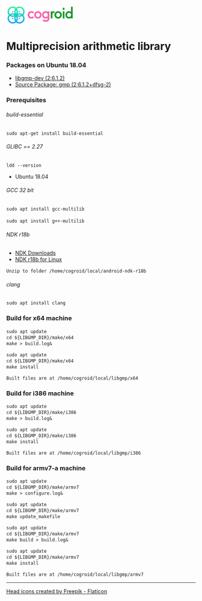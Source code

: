 [![cogroid.com](https://github.com/cogroid/resources/raw/main/images/banner/cogroid-48.png)](https://cogroid.com)

# Multiprecision arithmetic library

### Packages on Ubuntu 18.04

* [libgmp-dev (2:6.1.2)](https://packages.ubuntu.com/bionic/libgmp-dev)
* [Source Package: gmp (2:6.1.2+dfsg-2)](https://packages.ubuntu.com/source/bionic/gmp)

### Prerequisites

###### build-essential

```
sudo apt-get install build-essential
```

###### GLIBC == 2.27

```
ldd --version
```

* Ubuntu 18.04

###### GCC 32 bit

```
sudo apt install gcc-multilib

sudo apt install g++-multilib
```

###### NDK r18b

* [NDK Downloads](https://developer.android.com/ndk/downloads)
* [NDK r18b for Linux](https://dl.google.com/android/repository/android-ndk-r18b-linux-x86_64.zip)

```
Unzip to folder /home/cogroid/local/android-ndk-r18b
```

###### clang

```
sudo apt install clang
```

### Build for x64 machine

```
sudo apt update
cd ${LIBGMP_DIR}/make/x64
make > build.log&
```

```
sudo apt update
cd ${LIBGMP_DIR}/make/x64
make install
```

```
Built files are at /home/cogroid/local/libgmp/x64
```

### Build for i386 machine

```
sudo apt update
cd ${LIBGMP_DIR}/make/i386
make > build.log&
```

```
sudo apt update
cd ${LIBGMP_DIR}/make/i386
make install
```

```
Built files are at /home/cogroid/local/libgmp/i386
```

### Build for armv7-a machine

```
sudo apt update
cd ${LIBGMP_DIR}/make/armv7
make > configure.log&
```

```
sudo apt update
cd ${LIBGMP_DIR}/make/armv7
make update_makefile
```

```
sudo apt update
cd ${LIBGMP_DIR}/make/armv7
make build > build.log&
```

```
sudo apt update
cd ${LIBGMP_DIR}/make/armv7
make install
```

```
Built files are at /home/cogroid/local/libgmp/armv7
```

---
[Head icons created by Freepik - Flaticon](https://www.flaticon.com/free-icons/head)
